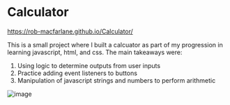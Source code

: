 # Calculator

https://rob-macfarlane.github.io/Calculator/

This is a small project where I built a calcuator as part of my progression in learning javascript, html, and css. The main takeaways were: 

1. Using logic to determine outputs from user inputs
2. Practice adding event listeners to buttons
3. Manipulation of javascript strings and numbers to perform arithmetic


![image](https://user-images.githubusercontent.com/77376019/206628500-67b1dae5-9a81-4519-bd63-fcf0f1ddfa84.png)
